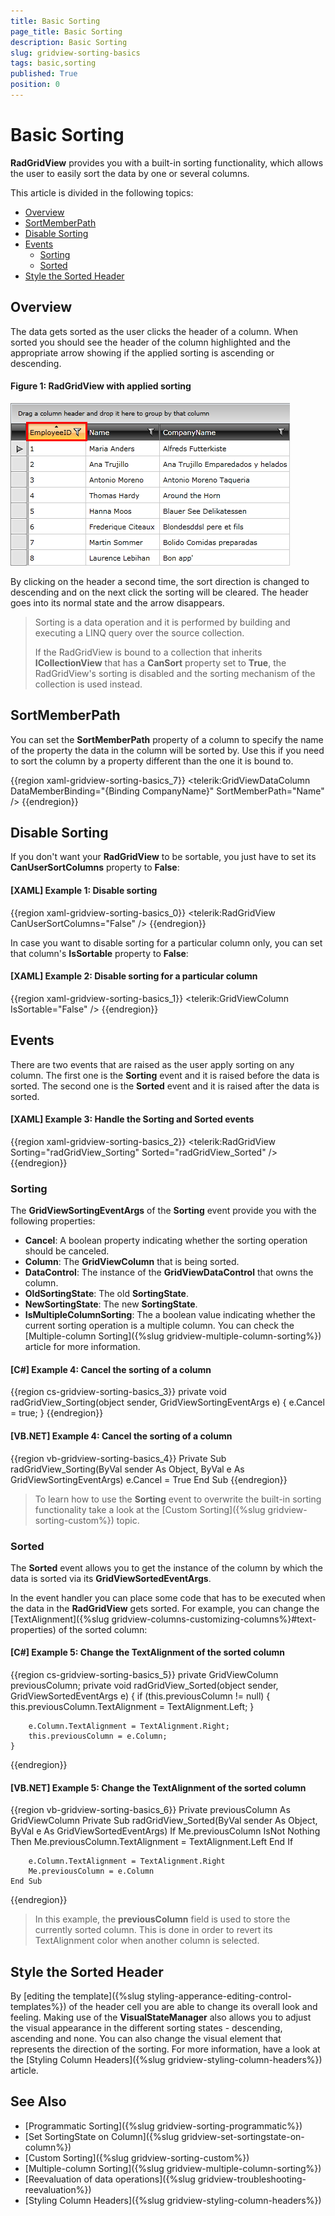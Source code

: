 ```yaml
---
title: Basic Sorting
page_title: Basic Sorting
description: Basic Sorting
slug: gridview-sorting-basics
tags: basic,sorting
published: True
position: 0
---
```


# Basic Sorting

__RadGridView__ provides you with a built-in sorting functionality, which allows the user to easily sort the data by one or several columns. 

This article is divided in the following topics:

* [Overview](#overview)
* [SortMemberPath](#sortmemberpath)
* [Disable Sorting](#disable-sorting)
* [Events](#events)
	* [Sorting](#events-Sorting)
	* [Sorted](#events-Sorted)
* [Style the Sorted Header](#style-the-sorted-header)

## Overview

The data gets sorted as the user clicks the header of a column. When sorted you should see the header of the column highlighted and the appropriate arrow showing if the applied sorting is ascending or descending.

#### Figure 1: RadGridView with applied sorting

![RadGridView with applied sorting](images/RadGridView_BasicSorting_1.png)

By clicking on the header a second time, the sort direction is changed to descending and on the next click the sorting will be cleared. The header goes into its normal state and the arrow disappears.
        
>Sorting is a data operation and it is performed by building and executing a LINQ query over the source collection.
>
>If the RadGridView is bound to a collection that inherits __ICollectionView__ that has a __CanSort__ property set to __True__, the RadGridView's sorting is disabled and the sorting mechanism of the collection is used instead.

## SortMemberPath

You can set the __SortMemberPath__ property of a column to specify the name of the property the data in the column will be sorted by. Use this if you need to sort the column by a property different than the one it is bound to.

{{region xaml-gridview-sorting-basics_7}}
	<telerik:GridViewDataColumn DataMemberBinding="{Binding CompanyName}" SortMemberPath="Name" />
{{endregion}}

## Disable Sorting

If you don't want your __RadGridView__ to be sortable, you just have to set its __CanUserSortColumns__ property to __False__:

#### __[XAML] Example 1: Disable sorting__

{{region xaml-gridview-sorting-basics_0}}
	<telerik:RadGridView CanUserSortColumns="False" />
{{endregion}}

In case you want to disable sorting for a particular column only, you can set that column's __IsSortable__ property to __False__:

#### __[XAML] Example 2: Disable sorting for a particular column__

{{region xaml-gridview-sorting-basics_1}}
	<telerik:GridViewColumn IsSortable="False" />
{{endregion}}

## Events

There are two events that are raised as the user apply sorting on any column. The first one is the __Sorting__ event and it is raised before the data is sorted. The second one is the __Sorted__ event and it is raised after the data is sorted.

#### __[XAML] Example 3: Handle the Sorting and Sorted events__

{{region xaml-gridview-sorting-basics_2}}
	<telerik:RadGridView Sorting="radGridView_Sorting" 
	             Sorted="radGridView_Sorted" />
{{endregion}}

### Sorting

The __GridViewSortingEventArgs__ of the __Sorting__ event provide you with the following properties:

* **Cancel**: A boolean property indicating whether the sorting operation should be canceled.
* **Column**: The **GridViewColumn** that is being sorted.
* **DataControl**: The instance of the **GridViewDataControl** that owns the column. 
* **OldSortingState**: The old **SortingState**. 
* **NewSortingState**: The new **SortingState**.
* **IsMultipleColumnSorting**: The a boolean value indicating whether the current sorting operation is a multiple column. You can check the [Multiple-column Sorting]({%slug gridview-multiple-column-sorting%}) article for more information.

#### __[C#] Example 4: Cancel the sorting of a column__

{{region cs-gridview-sorting-basics_3}}
	private void radGridView_Sorting(object sender, GridViewSortingEventArgs e)
	{
	    e.Cancel = true;
	}
{{endregion}}

#### __[VB.NET] Example 4: Cancel the sorting of a column__

{{region vb-gridview-sorting-basics_4}}
	Private Sub radGridView_Sorting(ByVal sender As Object, ByVal e As GridViewSortingEventArgs)
	    e.Cancel = True
	End Sub
{{endregion}}

> To learn how to use the __Sorting__ event to overwrite the built-in sorting functionality take a look at the [Custom Sorting]({%slug gridview-sorting-custom%}) topic.

### Sorted

The __Sorted__ event allows you to get the instance of the column by which the data is sorted via its __GridViewSortedEventArgs__.

In the event handler you can place some code that has to be executed when the data in the __RadGridView__ gets sorted. For example, you can change the [TextAlignment]({%slug gridview-columns-customizing-columns%}#text-properties) of the sorted column:

#### __[C#] Example 5: Change the TextAlignment of the sorted column__

{{region cs-gridview-sorting-basics_5}}
	private GridViewColumn previousColumn;
	private void radGridView_Sorted(object sender, GridViewSortedEventArgs e)
	{
	    if (this.previousColumn != null)
	    {
	        this.previousColumn.TextAlignment = TextAlignment.Left;
	    }

	    e.Column.TextAlignment = TextAlignment.Right;
	    this.previousColumn = e.Column;
	}
{{endregion}}

#### __[VB.NET] Example 5: Change the TextAlignment of the sorted column__

{{region vb-gridview-sorting-basics_6}}
	Private previousColumn As GridViewColumn
	Private Sub radGridView_Sorted(ByVal sender As Object, ByVal e As GridViewSortedEventArgs)
		If Me.previousColumn IsNot Nothing Then
			Me.previousColumn.TextAlignment = TextAlignment.Left
		End If

		e.Column.TextAlignment = TextAlignment.Right
		Me.previousColumn = e.Column
	End Sub
{{endregion}}

> In this example, the **previousColumn** field is used to store the currently sorted column. This is done in order to revert its TextAlignment color when another column is selected. 

## Style the Sorted Header

By [editing the template]({%slug styling-apperance-editing-control-templates%}) of the header cell you are able to change its overall look and feeling. Making use of the **VisualStateManager** also allows you to adjust the visual appearance in the different sorting states - descending, ascending and none. You can also change the visual element that represents the direction of the sorting. For more information, have a look at the [Styling Column Headers]({%slug gridview-styling-column-headers%}) article.

## See Also

 * [Programmatic Sorting]({%slug gridview-sorting-programmatic%})
 * [Set SortingState on Column]({%slug gridview-set-sortingstate-on-column%})
 * [Custom Sorting]({%slug gridview-sorting-custom%})
 * [Multiple-column Sorting]({%slug gridview-multiple-column-sorting%})
 * [Reevaluation of data operations]({%slug gridview-troubleshooting-reevaluation%})
 * [Styling Column Headers]({%slug gridview-styling-column-headers%})